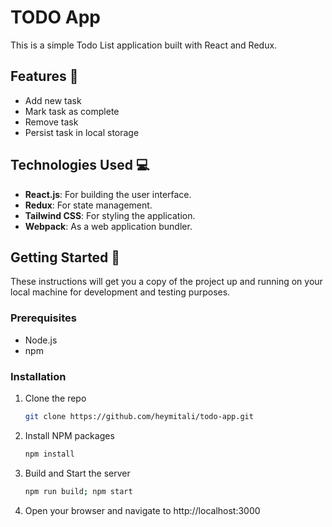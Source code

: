 # TODO App

This is a simple Todo List application built with React and Redux.

## Features 🌟

- Add new task
- Mark task as complete
- Remove task
- Persist task in local storage

## Technologies Used 💻

- **React.js**: For building the user interface.
- **Redux**: For state management.
- **Tailwind CSS**: For styling the application.
- **Webpack**: As a web application bundler.

## Getting Started 🚀

These instructions will get you a copy of the project up and running on your local machine for development and testing purposes.

### Prerequisites

- Node.js
- npm

### Installation

1. Clone the repo
   ```sh
   git clone https://github.com/heymitali/todo-app.git
   ```
2. Install NPM packages

   ```sh
   npm install
   ```

3. Build and Start the server

   ```sh
   npm run build; npm start
   ```

4. Open your browser and navigate to http://localhost:3000
